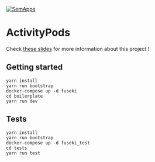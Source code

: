 [![SemApps](https://badgen.net/badge/Powered%20by/SemApps/28CDFB)](https://semapps.org)

# ActivityPods

Check [these slides](https://docs.google.com/presentation/d/1RCBjy754e2Fn2HREzjHLBXe0qljOD0Y7D8jbEiO7Fb4) for more information about this project !

## Getting started

```
yarn install
yarn run bootstrap
docker-compose up -d fuseki
cd boilerplate
yarn run dev
```

## Tests

```
yarn install
yarn run bootstrap
docker-compose up -d fuseki_test
cd tests
yarn run test
```
